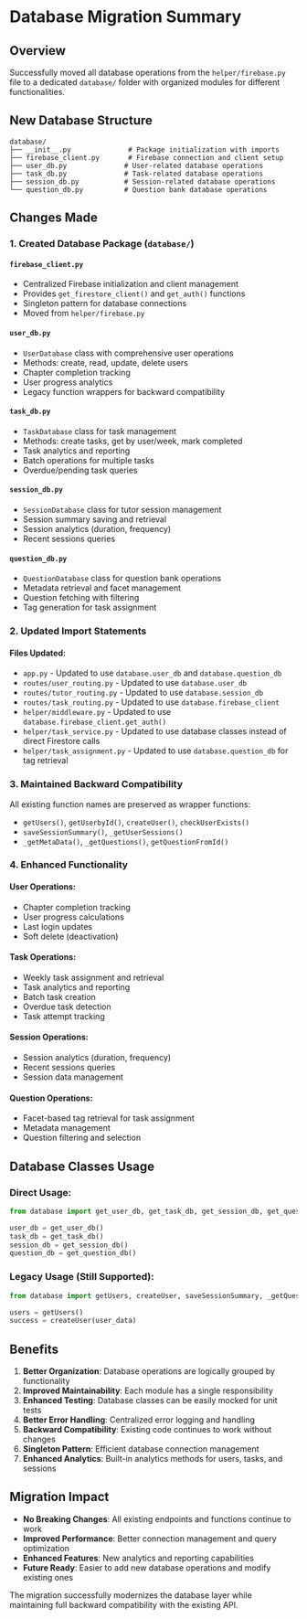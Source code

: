 # Database Migration Summary

## Overview
Successfully moved all database operations from the `helper/firebase.py` file to a dedicated `database/` folder with organized modules for different functionalities.

## New Database Structure

```
database/
├── __init__.py              # Package initialization with imports
├── firebase_client.py       # Firebase connection and client setup
├── user_db.py              # User-related database operations
├── task_db.py              # Task-related database operations
├── session_db.py           # Session-related database operations
└── question_db.py          # Question bank database operations
```

## Changes Made

### 1. Created Database Package (`database/`)

#### `firebase_client.py`
- Centralized Firebase initialization and client management
- Provides `get_firestore_client()` and `get_auth()` functions
- Singleton pattern for database connections
- Moved from `helper/firebase.py`

#### `user_db.py`
- `UserDatabase` class with comprehensive user operations
- Methods: create, read, update, delete users
- Chapter completion tracking
- User progress analytics
- Legacy function wrappers for backward compatibility

#### `task_db.py` 
- `TaskDatabase` class for task management
- Methods: create tasks, get by user/week, mark completed
- Task analytics and reporting
- Batch operations for multiple tasks
- Overdue/pending task queries

#### `session_db.py`
- `SessionDatabase` class for tutor session management
- Session summary saving and retrieval
- Session analytics (duration, frequency)
- Recent sessions queries

#### `question_db.py`
- `QuestionDatabase` class for question bank operations
- Metadata retrieval and facet management  
- Question fetching with filtering
- Tag generation for task assignment

### 2. Updated Import Statements

#### Files Updated:
- `app.py` - Updated to use `database.user_db` and `database.question_db`
- `routes/user_routing.py` - Updated to use `database.user_db`
- `routes/tutor_routing.py` - Updated to use `database.session_db`  
- `routes/task_routing.py` - Updated to use `database.firebase_client`
- `helper/middleware.py` - Updated to use `database.firebase_client.get_auth()`
- `helper/task_service.py` - Updated to use database classes instead of direct Firestore calls
- `helper/task_assignment.py` - Updated to use `database.question_db` for tag retrieval

### 3. Maintained Backward Compatibility

All existing function names are preserved as wrapper functions:
- `getUsers()`, `getUserbyId()`, `createUser()`, `checkUserExists()`
- `saveSessionSummary()`, `_getUserSessions()`
- `_getMetaData()`, `_getQuestions()`, `getQuestionFromId()`

### 4. Enhanced Functionality

#### User Operations:
- Chapter completion tracking
- User progress calculations
- Last login updates
- Soft delete (deactivation)

#### Task Operations:
- Weekly task assignment and retrieval
- Task analytics and reporting
- Batch task creation
- Overdue task detection
- Task attempt tracking

#### Session Operations:
- Session analytics (duration, frequency)
- Recent sessions queries
- Session data management

#### Question Operations:
- Facet-based tag retrieval for task assignment
- Metadata management
- Question filtering and selection

## Database Classes Usage

### Direct Usage:
```python
from database import get_user_db, get_task_db, get_session_db, get_question_db

user_db = get_user_db()
task_db = get_task_db()
session_db = get_session_db()  
question_db = get_question_db()
```

### Legacy Usage (Still Supported):
```python
from database import getUsers, createUser, saveSessionSummary, _getQuestions

users = getUsers()
success = createUser(user_data)
```

## Benefits

1. **Better Organization**: Database operations are logically grouped by functionality
2. **Improved Maintainability**: Each module has a single responsibility
3. **Enhanced Testing**: Database classes can be easily mocked for unit tests
4. **Better Error Handling**: Centralized error logging and handling
5. **Backward Compatibility**: Existing code continues to work without changes
6. **Singleton Pattern**: Efficient database connection management
7. **Enhanced Analytics**: Built-in analytics methods for users, tasks, and sessions

## Migration Impact

- **No Breaking Changes**: All existing endpoints and functions continue to work
- **Improved Performance**: Better connection management and query optimization
- **Enhanced Features**: New analytics and reporting capabilities
- **Future Ready**: Easier to add new database operations and modify existing ones

The migration successfully modernizes the database layer while maintaining full backward compatibility with the existing API.